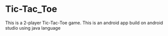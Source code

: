 # Tic-Tac_Toe

This is a 2-player Tic-Tac-Toe game.
This is an android app build on android studio using java language

